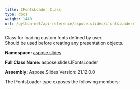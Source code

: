 ```yaml
---
title: IFontsLoader Class
type: docs
weight: 1440
url: /python-net/api-reference/aspose.slides/ifontsloader/
---
```


Class for loading custom fonts defined by user.<br/>            Should be used before creating any presentation objects.

**Namespace:** [aspose.slides](/slides/python-net/api-reference/aspose.slides/)

**Full Class Name:** aspose.slides.IFontsLoader

**Assembly:**  Aspose.Slides Version: 21.12.0.0

The IFontsLoader type exposes the following members:
